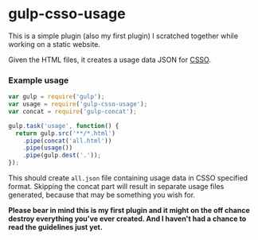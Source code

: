 # gulp-csso-usage

This is a simple plugin (also my first plugin) I scratched together while working on a static website.

Given the HTML files, it creates a usage data JSON for [CSSO](https://github.com/css/csso).

### Example usage

```javascript
var gulp = require('gulp');
var usage = require('gulp-csso-usage');
var concat = require('gulp-concat');

gulp.task('usage', function() {
  return gulp.src('**/*.html')
    .pipe(concat('all.html'))
    .pipe(usage())
    .pipe(gulp.dest('.'));
});
```

This should create `all.json` file containing usage data in CSSO specified format. Skipping the concat part will result in separate usage files generated, because that may be something you wish for.

**Please bear in mind this is my first plugin and it might on the off chance destroy everything you've ever created. And I haven't had a chance to read the guidelines just yet.**
